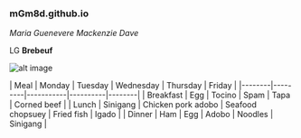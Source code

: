 ### mGm8d.github.io
*Maria Guenevere Mackenzie Dave*

LG **Brebeuf**

![alt image](https://user-images.githubusercontent.com/122356574/211957201-1d086ff3-fe08-40c9-a1f9-172effa95024.png)


| Meal | Monday | Tuesday | Wednesday | Thursday | Friday |
|--------|---------|-----------|----------|--------|
| Breakfast | Egg | Tocino | Spam | Tapa | Corned beef |
| Lunch | Sinigang | Chicken pork adobo | Seafood chopsuey | Fried fish | Igado |
| Dinner | Ham | Egg | Adobo | Noodles | Sinigang |
